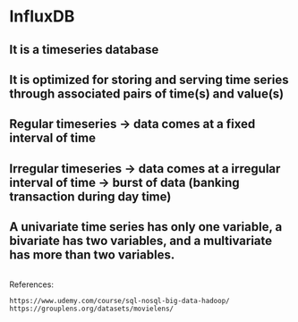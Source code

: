 # InfluxDB

## It is a timeseries database 
## It is optimized for storing and serving time series through associated pairs of time(s) and value(s)

## Regular timeseries -> data comes at a fixed interval of time
## Irregular timeseries -> data comes at a irregular interval of time -> burst of data (banking transaction during day time)
## A univariate time series has only one variable, a bivariate has two variables, and a multivariate has more than two variables.

```xml

```


References:
```xml
https://www.udemy.com/course/sql-nosql-big-data-hadoop/ 
https://grouplens.org/datasets/movielens/
```
